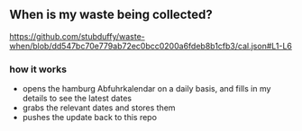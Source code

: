 ## When is my waste being collected?
  https://github.com/stubduffy/waste-when/blob/dd547bc70e779ab72ec0bcc0200a6fdeb8b1cfb3/cal.json#L1-L6
  
  ### how it works
  - opens the hamburg Abfuhrkalendar on a daily basis, and fills in my details to see the latest dates
  - grabs the relevant dates and stores them
  - pushes the update back to this repo
  
